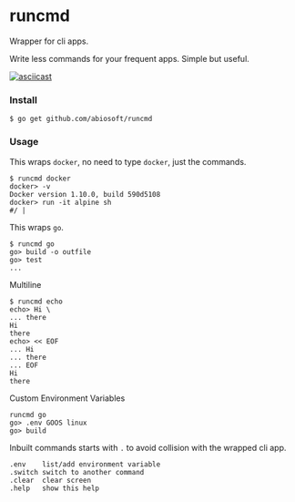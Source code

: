 # runcmd
Wrapper for cli apps.

Write less commands for your frequent apps. Simple but useful.

[![asciicast](https://asciinema.org/a/35746.png)](https://asciinema.org/a/35746)

### Install
```shell
$ go get github.com/abiosoft/runcmd
```

### Usage
This wraps `docker`, no need to type `docker`, just the commands.
```shell
$ runcmd docker
docker> -v
Docker version 1.10.0, build 590d5108
docker> run -it alpine sh
#/ |
```

This wraps `go`.
```shell
$ runcmd go
go> build -o outfile
go> test
...
```

Multiline
```shell
$ runcmd echo
echo> Hi \
... there
Hi
there
echo> << EOF
... Hi
... there
... EOF
Hi
there
```

Custom Environment Variables
```shell
runcmd go
go> .env GOOS linux
go> build
```

Inbuilt commands starts with `.` to avoid collision with the wrapped cli app.
```
.env    list/add environment variable
.switch switch to another command
.clear  clear screen
.help   show this help
```